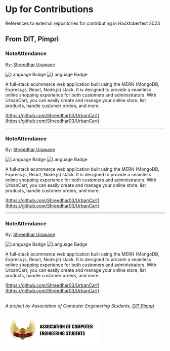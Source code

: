 # Up for Contributions
References to external repositories for contributing in Hacktoberfest 2023

## From DIT, Pimpri

### NoteAttendance
By: [Shreedhar Urawane](google.com)

![Language Badge](https://img.shields.io/badge/JavaScript-grey?logo=javascript)
![Language Badge](https://img.shields.io/badge/NodeJS-grey?logo=nodedotjs)

A full-stack ecommerce web application built using the MERN (MongoDB, Express.js, React, Node.js) stack. It is designed to provide a seamless online shopping experience for both customers and administrators. With UrbanCart, you can easily create and manage your online store, list products, handle customer orders, and more.

[https://github.com/Shreedhar03/UrbanCart](https://github.com/Shreedhar03/UrbanCart) 

---

### NoteAttendance
By: [Shreedhar Urawane](google.com)

![Language Badge](https://img.shields.io/badge/JavaScript-grey?logo=javascript)
![Language Badge](https://img.shields.io/badge/NodeJS-grey?logo=nodedotjs)

A full-stack ecommerce web application built using the MERN (MongoDB, Express.js, React, Node.js) stack. It is designed to provide a seamless online shopping experience for both customers and administrators. With UrbanCart, you can easily create and manage your online store, list products, handle customer orders, and more.

[https://github.com/Shreedhar03/UrbanCart](https://github.com/Shreedhar03/UrbanCart) 

---

### NoteAttendance
By: [Shreedhar Urawane](google.com)

![Language Badge](https://img.shields.io/badge/JavaScript-grey?logo=javascript)
![Language Badge](https://img.shields.io/badge/NodeJS-grey?logo=nodedotjs)

A full-stack ecommerce web application built using the MERN (MongoDB, Express.js, React, Node.js) stack. It is designed to provide a seamless online shopping experience for both customers and administrators. With UrbanCart, you can easily create and manage your online store, list products, handle customer orders, and more.

[https://github.com/Shreedhar03/UrbanCart](https://github.com/Shreedhar03/UrbanCart) 

\
_A project by Association of Computer Engineering Students, [DIT Pimpri](https://engg.dypvp.edu.in/)_

<img src="static/aces-badge.png" alt="aces logo" width="300">